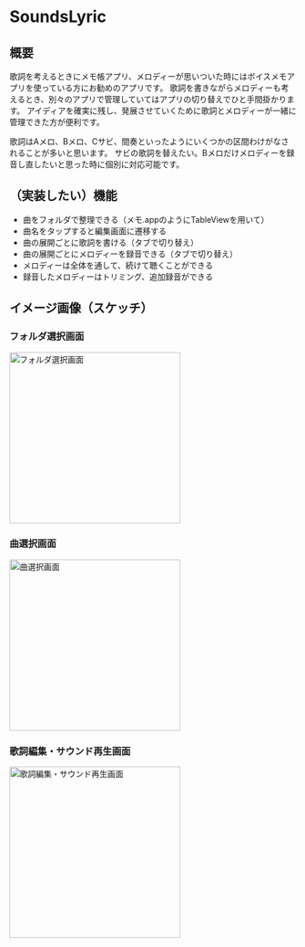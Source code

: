 # SoundsLyric
## 概要
歌詞を考えるときにメモ帳アプリ、メロディーが思いついた時にはボイスメモアプリを使っている方にお勧めのアプリです。
歌詞を書きながらメロディーも考えるとき、別々のアプリで管理していてはアプリの切り替えでひと手間掛かります。
アイディアを確実に残し、発展させていくために歌詞とメロディーが一緒に管理できた方が便利です。

歌詞はAメロ、Bメロ、Cサビ、間奏といったようにいくつかの区間わけがなされることが多いと思います。
サビの歌詞を替えたい。Bメロだけメロディーを録音し直したいと思った時に個別に対応可能です。

## （実装したい）機能
* 曲をフォルダで整理できる（メモ.appのようにTableViewを用いて）
* 曲名をタップすると編集画面に遷移する
* 曲の展開ごとに歌詞を書ける（タブで切り替え）
* 曲の展開ごとにメロディーを録音できる（タブで切り替え）
* メロディーは全体を通して、続けて聴くことができる
* 録音したメロディーはトリミング、追加録音ができる

## イメージ画像（スケッチ）
### フォルダ選択画面
<img src="https://cloud.githubusercontent.com/assets/8737743/25533646/40218308-2c6c-11e7-8fb7-4440980ae941.jpg" alt="フォルダ選択画面" width="300px" />  

### 曲選択画面
<img src="https://cloud.githubusercontent.com/assets/8737743/25533566/ff414b3e-2c6b-11e7-8585-18f5c9d0b3fb.jpg" alt="曲選択画面" width="300px" />  

### 歌詞編集・サウンド再生画面
<img src="https://cloud.githubusercontent.com/assets/8737743/25533571/01d4e518-2c6c-11e7-9151-f4cc8537277f.jpg" alt="歌詞編集・サウンド再生画面" width="300px" />
